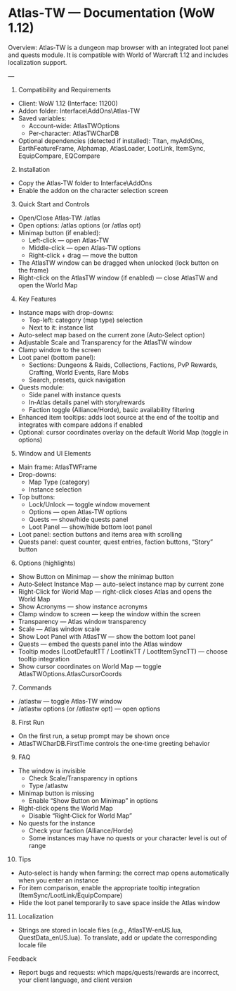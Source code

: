 # Atlas‑TW — Documentation (WoW 1.12)

Overview: Atlas‑TW is a dungeon map browser with an integrated loot panel and quests module. It is compatible with World of Warcraft 1.12 and includes localization support.

—

1) Compatibility and Requirements
- Client: WoW 1.12 (Interface: 11200)
- Addon folder: Interface\AddOns\Atlas-TW
- Saved variables:
  - Account-wide: AtlasTWOptions
  - Per-character: AtlasTWCharDB
- Optional dependencies (detected if installed): Titan, myAddOns, EarthFeatureFrame, Alphamap, AtlasLoader, LootLink, ItemSync, EquipCompare, EQCompare

2) Installation
- Copy the Atlas‑TW folder to Interface\AddOns
- Enable the addon on the character selection screen

3) Quick Start and Controls
- Open/Close Atlas‑TW: /atlas
- Open options: /atlas options (or /atlas opt)
- Minimap button (if enabled):
  - Left-click — open Atlas‑TW
  - Middle-click — open Atlas‑TW options
  - Right-click + drag — move the button
- The AtlasTW window can be dragged when unlocked (lock button on the frame)
- Right-click on the AtlasTW window (if enabled) — close AtlasTW and open the World Map

4) Key Features
- Instance maps with drop-downs:
  - Top-left: category (map type) selection
  - Next to it: instance list
- Auto-select map based on the current zone (Auto‑Select option)
- Adjustable Scale and Transparency for the AtlasTW window
- Clamp window to the screen
- Loot panel (bottom panel):
  - Sections: Dungeons & Raids, Collections, Factions, PvP Rewards, Crafting, World Events, Rare Mobs
  - Search, presets, quick navigation
- Quests module:
  - Side panel with instance quests
  - In‑Atlas details panel with story/rewards
  - Faction toggle (Alliance/Horde), basic availability filtering
- Enhanced item tooltips: adds loot source at the end of the tooltip and integrates with compare addons if enabled
- Optional: cursor coordinates overlay on the default World Map (toggle in options)

5) Window and UI Elements
- Main frame: AtlasTWFrame
- Drop-downs:
  - Map Type (category)
  - Instance selection
- Top buttons:
  - Lock/Unlock — toggle window movement
  - Options — open Atlas‑TW options
  - Quests — show/hide quests panel
  - Loot Panel — show/hide bottom loot panel
- Loot panel: section buttons and items area with scrolling
- Quests panel: quest counter, quest entries, faction buttons, “Story” button

6) Options (highlights)
- Show Button on Minimap — show the minimap button
- Auto‑Select Instance Map — auto-select instance map by current zone
- Right‑Click for World Map — right-click closes Atlas and opens the World Map
- Show Acronyms — show instance acronyms
- Clamp window to screen — keep the window within the screen
- Transparency — Atlas window transparency
- Scale — Atlas window scale
- Show Loot Panel with AtlasTW — show the bottom loot panel
- Quests — embed the quests panel into the Atlas window
- Tooltip modes (LootDefaultTT / LootlinkTT / LootItemSyncTT) — choose tooltip integration
- Show cursor coordinates on World Map — toggle AtlasTWOptions.AtlasCursorCoords

7) Commands
- /atlastw — toggle Atlas‑TW window
- /atlastw options (or /atlastw opt) — open options

8) First Run
- On the first run, a setup prompt may be shown once
- AtlasTWCharDB.FirstTime controls the one‑time greeting behavior

9) FAQ
- The window is invisible
  - Check Scale/Transparency in options
  - Type /atlastw
- Minimap button is missing
  - Enable “Show Button on Minimap” in options
- Right‑click opens the World Map
  - Disable “Right‑Click for World Map”
- No quests for the instance
  - Check your faction (Alliance/Horde)
  - Some instances may have no quests or your character level is out of range

10) Tips
- Auto‑select is handy when farming: the correct map opens automatically when you enter an instance
- For item comparison, enable the appropriate tooltip integration (ItemSync/LootLink/EquipCompare)
- Hide the loot panel temporarily to save space inside the Atlas window

11) Localization
- Strings are stored in locale files (e.g., AtlasTW-enUS.lua, QuestData_enUS.lua). To translate, add or update the corresponding locale file

Feedback
- Report bugs and requests: which maps/quests/rewards are incorrect, your client language, and client version